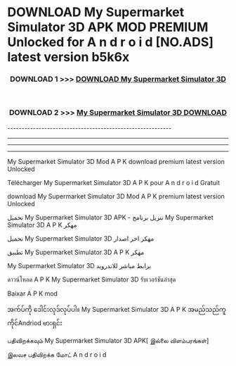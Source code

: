 # DOWNLOAD My Supermarket Simulator 3D APK MOD PREMIUM Unlocked for A n d r o i d [NO.ADS] latest version b5k6x 



<div align="center">

<h3>DOWNLOAD 1 >>> <a href="https://getmod2.web.app/?judul=My Supermarket Simulator 3D">DOWNLOAD My Supermarket Simulator 3D</a></h3><br>

<h3>DOWNLOAD 2 >>> <a href="https://getmod2.web.app/?judul=My Supermarket Simulator 3D">My Supermarket Simulator 3D DOWNLOAD </a></h3>

</div>
----------------------------------------------------------

----------------------------------------------------------

----------------------------------------------------------

----------------------------------------------------------

My Supermarket Simulator 3D Mod A P K download premium latest version Unlocked

Télécharger My Supermarket Simulator 3D A P K pour A n d r o i d Gratuit

download My Supermarket Simulator 3D Mod A P K premium latest version Unlocked

تحميل My Supermarket Simulator 3D APK - تنزيل برنامج My Supermarket Simulator 3D A P K مهكر

تحميل My Supermarket Simulator 3D مهكر اخر اصدار

تطبيق My Supermarket Simulator 3D A P K مهكر

My Supermarket Simulator 3D برابط مباشر للاندرويد

ดาวน์โหลด A P K My Supermarket Simulator 3D รับเวอร์ชันล่าสุด

Baixar A P K mod

အက်ပ်ကို ဒေါင်းလုဒ်လုပ်ပါ။ My Supermarket Simulator 3D A P K အမည်သည်ကူကိုင်Andriod ဗားရှင်း

பதிவிறக்கவும் My Supermarket Simulator 3D APK[ இல்லை விளம்பரங்கள்] 
 
இலவச பதிவிறக்க மோட் A n d r o i d




